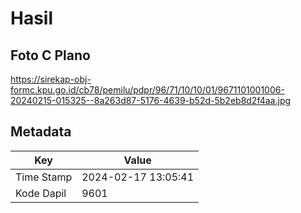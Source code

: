 # Hasil

## Foto C Plano

https://sirekap-obj-formc.kpu.go.id/cb78/pemilu/pdpr/96/71/10/10/01/9671101001006-20240215-015325--8a263d87-5176-4639-b52d-5b2eb8d2f4aa.jpg


## Metadata

| Key        | Value               |
| ---------- | ------------------- |
| Time Stamp | 2024-02-17 13:05:41 |
| Kode Dapil | 9601                |



